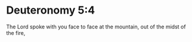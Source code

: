 # Deuteronomy 5:4

The Lord spoke with you face to face at the mountain, out of the midst of the fire,
